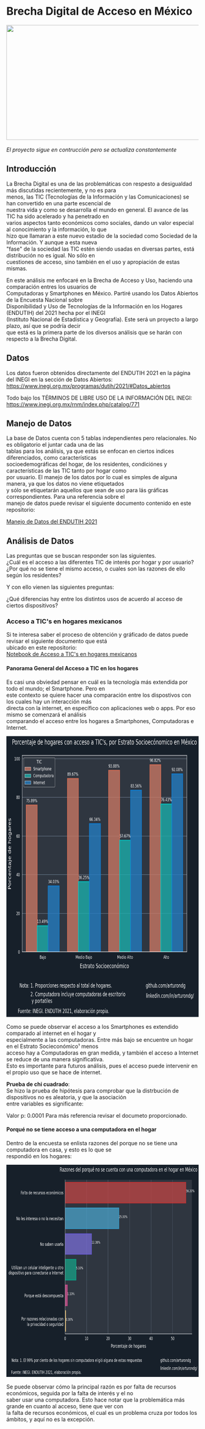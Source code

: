 # Brecha Digital de Acceso en México

<img src="https://www.greengeeks.com/blog/wp-content/uploads/2020/04/Mobile-and-Desktop-Users.jpg" width=600 height=300>

*El proyecto sigue en contrucción pero se actualiza constantemente*

## Introducción

La Brecha Digital es una de las problemáticas con respesto a desigualdad más discutidas recientemente, y no es para    
menos, las TIC (Tecnologías de la Información y las Comunicaciones) se han convertido en una parte escencial de  
nuestra vida y como se desarrolla el mundo en general. El avance de las TIC ha sido acelerado y ha penetrado en  
varios aspectos tanto económicos como sociales, dando un valor especial al conocimiento y la información, lo que  
hizo que llamaran a este nuevo estadio de la sociedad como Sociedad de la Información. Y aunque a esta nueva  
"fase" de la sociedad las TIC estén siendo usadas en diversas partes, está distribución no es igual. No sólo en  
cuestiones de acceso, sino también en el uso y apropiación de estas mismas. 

En este análisis me enfocaré en la Brecha de Acceso y Uso, haciendo una comparación entres los usuarios de  
Computadoras y Smartphones en México. Partiré usando los Datos Abiertos de la Encuesta Nacional sobre  
Disponibilidad y Uso de Tecnologías de la  Información en los Hogares (ENDUTIH) del 2021 hecha por el INEGI  
(Instituto Nacional de Estadística y Geografía). Este será un proyecto a largo plazo, así que se podría decir  
que está es la primera parte de los diversos análisis que se harán con respecto a la Brecha Digital.  

## Datos

Los datos fueron obtenidos directamente del ENDUTIH 2021 en la página del INEGI en la sección de Datos Abiertos:  
https://www.inegi.org.mx/programas/dutih/2021/#Datos_abiertos

Todo bajo los TÉRMINOS DE LIBRE USO DE LA INFORMACIÓN DEL INEGI:   
https://www.inegi.org.mx/rnm/index.php/catalog/771

## Manejo de Datos

La base de Datos cuenta con 5 tablas independientes pero relacionales. No es obligatorio el juntar cada una de las   
tablas para los análisis, ya que estás se enfocan en ciertos indices diferenciados, como características  
socioedemográficas del hogar, de los residentes, condiciónes y características de las TIC tanto por hogar como   
por usuario. El manejo de los datos por lo cual es simples de alguna manera, ya que los datos no viene etiquetados  
y sólo se etiquetarán aquellos que sean de uso para lás gráficas correspondientes. Para una referencia sobre el   
manejo de datos puede revisar el siguiente documento contenido en este repositorio:

[Manejo de Datos del ENDUTIH 2021](/jupyter_notebooks/1.1.-Data_Wrangling_ENDUTIH_2021.ipynb)

## Análisis de Datos

Las preguntas que se buscan responder son las siguientes.  
¿Cuál es el acceso a las diferentes TIC de interés por hogar y por usuario?  
¿Por qué no se tiene el mismo acceso, o cuales son las razones de ello según los residentes?  

Y con ello vienen las siguientes preguntas:  

¿Qué diferencias hay entre los distintos usos de acuerdo al acceso de ciertos dispositivos?

### Acceso a TIC's en hogares mexicanos

Si te interesa saber el proceso de obtención y gráficado de datos puede revisar el siguiente documento que está  
ubicado en este repositorio:  
[Notebook de Acceso a TIC's en hogares mexicanos](/jupyter_notebooks/2.2.-Tics_households_Mexico.ipynb)

#### Panorama General del Acceso a TIC en los hogares

Es casi una obviedad pensar en cuál es la tecnología más extendida por todo el mundo; el Smartphone. Pero en  
este contexto se quiere  hacer una comparación entre los dispostivos con los cuales hay un interacción más  
directa con la internet, en específico con aplicaciones web o apps. Por eso mismo se comenzará el análisis  
comparando el acceso entre los hogares a Smartphones, Computadoras e Internet.

<img src="/Graphs/Tics_hog_sci.png" width=783 height=733>

Como se puede observar el acceso a los Smartphones es extendido comparado al internet en el hogar y  
especialmente a las computadoras. Entre más bajo se encuentre un hogar en el Estrato Socieconómico¹ menos  
acceso hay a Computadoras en gran medida, y también el acceso a Internet se reduce de una manera significativa.     
Esto es importante para futuros análisis, pues el acceso puede intervenir en el propio uso que se hace de internet.

**Prueba de chi cuadrado**:  
Se hizo la prueba de hipótesis para comprobar que la distrbución de dispositivos no es aleatoria, y que la asociación   
entre variables es significante:

Valor p: 0.0001
Para más referencia revisar el documeto proporcionado.

#### Porqué no se tiene acceso a una computadora en el hogar

Dentro de la encuesta se enlista razones del porque no se tiene una computadora en casa, y esto es lo que se  
respondió en los hogares:

<img src="/Graphs/NoComp_hog.png" width=760 height=554>

Se puede observar cómo la principal razón es por falta de recursos económicos, seguida por la falta de interés y el no  
saber usar una computadora. Esto hace notar que la problemática más grande en cuanto al acceso, tiene que ver con  
la falta de recursos económicos, el cual es un problema cruza por todos los ámbitos, y aquí no es la excepción.

